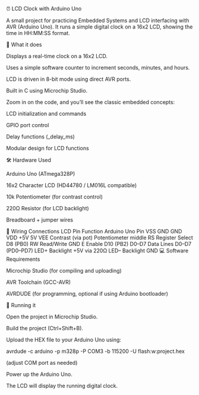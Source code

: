 ⏰ LCD Clock with Arduino Uno

A small project for practicing Embedded Systems and LCD interfacing with AVR (Arduino Uno).
It runs a simple digital clock on a 16x2 LCD, showing the time in HH:MM:SS format.

📌 What it does

Displays a real-time clock on a 16x2 LCD.

Uses a simple software counter to increment seconds, minutes, and hours.

LCD is driven in 8-bit mode using direct AVR ports.

Built in C using Microchip Studio.

Zoom in on the code, and you’ll see the classic embedded concepts:

LCD initialization and commands

GPIO port control

Delay functions (_delay_ms)

Modular design for LCD functions

🛠️ Hardware Used

Arduino Uno (ATmega328P)

16x2 Character LCD (HD44780 / LM016L compatible)

10k Potentiometer (for contrast control)

220Ω Resistor (for LCD backlight)

Breadboard + jumper wires

🔌 Wiring Connections
LCD Pin	Function	Arduino Uno Pin
VSS	GND	GND
VDD	+5V	5V
VEE	Contrast (via pot)	Potentiometer middle
RS	Register Select	D8 (PB0)
RW	Read/Write	GND
E	Enable	D10 (PB2)
D0–D7	Data Lines	D0–D7 (PD0–PD7)
LED+	Backlight	+5V via 220Ω
LED–	Backlight	GND
💻 Software Requirements

Microchip Studio (for compiling and uploading)

AVR Toolchain (GCC-AVR)

AVRDUDE (for programming, optional if using Arduino bootloader)

🚀 Running it

Open the project in Microchip Studio.

Build the project (Ctrl+Shift+B).

Upload the HEX file to your Arduino Uno using:

avrdude -c arduino -p m328p -P COM3 -b 115200 -U flash:w:project.hex


(adjust COM port as needed)

Power up the Arduino Uno.

The LCD will display the running digital clock.
